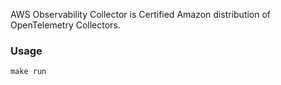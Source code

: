 AWS Observability Collector is Certified Amazon distribution of OpenTelemetry Collectors.

### Usage
```
make run
```

###  

